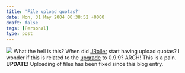 ```yaml
---
title: 'File upload quotas?'
date: Mon, 31 May 2004 00:38:52 +0000
draft: false
tags: [Personal]
type: post
---
```


![](http://jroller.com/resources/jmrodri/jroller_files.png) What the hell is this? When did [JRoller](http://www.jroller.com) start having upload quotas? I wonder if this is related to the [upgrade](http://www.rollerweblogger.org/page/roller/20040529) to 0.9.9? ARGH! This is a pain. **UPDATE!** Uploading of files has been fixed since this blog entry.